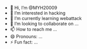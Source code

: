 - 👋 Hi, I’m @MYH20009
- 👀 I’m interested in hacking
- 🌱 I’m currently learning webattack
- 💞️ I’m looking to collaborate on ...
- 📫 How to reach me ...
- 😄 Pronouns: ...
- ⚡ Fun fact: ...

<!---
MYH20009/MYH20009 is a ✨ special ✨ repository because its `README.md` (this file) appears on your GitHub profile.
You can click the Preview link to take a look at your changes.
--->
